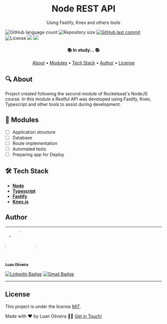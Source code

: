 <h1 align="center"> Node REST API </h1>
<p align="center">Using Fastify, Knex and others tools </p>

<img alt="GitHub language count" src="https://img.shields.io/github/languages/count/luanoliveira98/Node-API-Typescrypt-Fastify-Knex?color=%2304D361"/>
<img alt="Repository size" src="https://img.shields.io/github/repo-size/luanoliveira98/Node-API-Typescrypt-Fastify-Knex">
<a href="https://github.com/luanoliveira98/Node-API-Typescrypt-Fastify-Knex/commits/master">
  <img alt="GitHub last commit" src="https://img.shields.io/github/last-commit/luanoliveira98/Node-API-Typescrypt-Fastify-Knex">
</a>
<img alt="License" src="https://img.shields.io/badge/license-MIT-brightgreen">
<img src="https://img.shields.io/static/v1?label=Made%20with&message=Typescript&color=007acc"/>
<a href="https://blog.rocketseat.com.br/">
  <img src="https://img.shields.io/static/v1?label=Course%20of&message=Rocketseat&color=7159c1"/>
</a>

<h4 align="center">
  📚 In study... 📚
</h4>

<p align="center">
 <a href="#🔍-about">About</a> •
 <a href="#📁-modules">Modules</a> •
 <a href="#🛠️-tech-stack">Tech Stack</a> • 
 <a href="#author">Author</a> • 
 <a href="#license">License</a>
</p>

## 🔍 About

Project created following the second module of Rocketseat's NodeJS course. In this module a Restful API was developed using Fastify, Knex, Typescript and other tools to assist during development.

## 📁 Modules

- [ ] Application structure
- [ ] Database
- [ ] Route implementation
- [ ] Automated tests
- [ ] Preparing app for Deploy

## 🛠️ Tech Stack

- **[Node](https://nodejs.org/en/)**
- **[Typescript](https://www.typescriptlang.org/)**
- **[Fastify](https://www.fastify.io/)**
- **[Knex.js](https://knexjs.org/)**

## Author
---

<a href="https://github.com/luanoliveira">
 <img style="border-radius: 50%;" src="https://github.com/luanoliveira98.png" width="100px;" alt=""/>
 <br />
 <sub><b>Luan Oliveira</b></sub>
</a>

[![Linkedin Badge](https://img.shields.io/badge/-LinkedIn-blue?style=flat-square&logo=Linkedin&logoColor=white&link=https://www.linkedin.com/in/luan-oliveira-saldanha/)](https://www.linkedin.com/in/luan-oliveira-saldanha/) 
[![Gmail Badge](https://img.shields.io/badge/-Gmail-c14438?style=flat-square&logo=Gmail&logoColor=white&link=mailto:luanoliveiraltda@gmail.com)](mailto:luanoliveiraltda@gmail.com)

---

## License

This project is under the license [MIT](./LICENSE).

Made with ❤️ by Luan Oliveira 👋🏽 [Get in Touch!](Https://www.linkedin.com/in/luan-oliveira-saldanha/)

